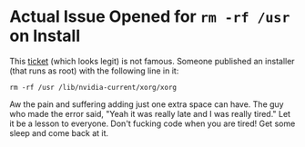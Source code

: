 # Actual Issue Opened for `rm -rf /usr` on Install

This [ticket] (which looks legit) is not famous. Someone published an
installer (that runs as root) with the following line in it:

```
rm -rf /usr /lib/nvidia-current/xorg/xorg
```

Aw the pain and suffering adding just one extra space can have. The guy
who made the error said, "Yeah it was really late and I was really
tired." Let it be a lesson to everyone. Don't fucking code when you are
tired! Get some sleep and come back at it.

[ticket]: <https://github.com/MrMEEE/bumblebee-Old-and-abbandoned/issues/123>
